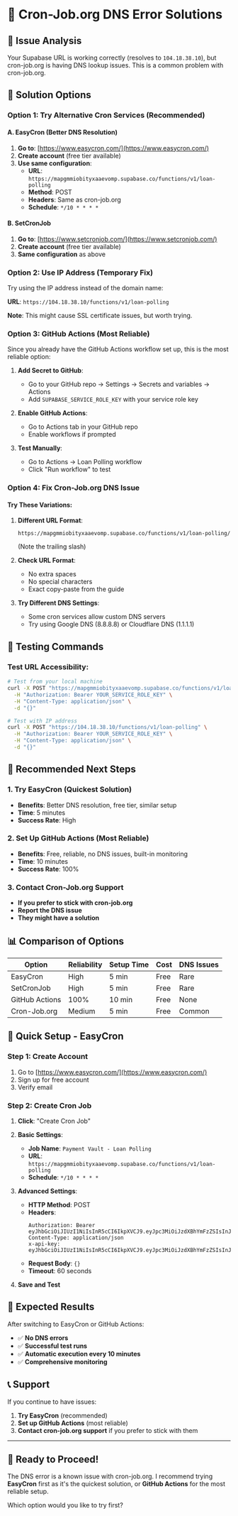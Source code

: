 # 🔧 Cron-Job.org DNS Error Solutions

## 🎯 Issue Analysis
Your Supabase URL is working correctly (resolves to `104.18.38.10`), but cron-job.org is having DNS lookup issues. This is a common problem with cron-job.org.

## 🚀 Solution Options

### Option 1: Try Alternative Cron Services (Recommended)

#### A. EasyCron (Better DNS Resolution)
1. **Go to**: [https://www.easycron.com/](https://www.easycron.com/)
2. **Create account** (free tier available)
3. **Use same configuration**:
   - **URL**: `https://mapgmmiobityxaaevomp.supabase.co/functions/v1/loan-polling`
   - **Method**: POST
   - **Headers**: Same as cron-job.org
   - **Schedule**: `*/10 * * * *`

#### B. SetCronJob
1. **Go to**: [https://www.setcronjob.com/](https://www.setcronjob.com/)
2. **Create account** (free tier available)
3. **Same configuration** as above

### Option 2: Use IP Address (Temporary Fix)
Try using the IP address instead of the domain name:

**URL**: `https://104.18.38.10/functions/v1/loan-polling`

**Note**: This might cause SSL certificate issues, but worth trying.

### Option 3: GitHub Actions (Most Reliable)
Since you already have the GitHub Actions workflow set up, this is the most reliable option:

1. **Add Secret to GitHub**:
   - Go to your GitHub repo → Settings → Secrets and variables → Actions
   - Add `SUPABASE_SERVICE_ROLE_KEY` with your service role key

2. **Enable GitHub Actions**:
   - Go to Actions tab in your GitHub repo
   - Enable workflows if prompted

3. **Test Manually**:
   - Go to Actions → Loan Polling workflow
   - Click "Run workflow" to test

### Option 4: Fix Cron-Job.org DNS Issue

#### Try These Variations:
1. **Different URL Format**:
   ```
   https://mapgmmiobityxaaevomp.supabase.co/functions/v1/loan-polling/
   ```
   (Note the trailing slash)

2. **Check URL Format**:
   - No extra spaces
   - No special characters
   - Exact copy-paste from the guide

3. **Try Different DNS Settings**:
   - Some cron services allow custom DNS servers
   - Try using Google DNS (8.8.8.8) or Cloudflare DNS (1.1.1.1)

## 🧪 Testing Commands

### Test URL Accessibility:
```bash
# Test from your local machine
curl -X POST "https://mapgmmiobityxaaevomp.supabase.co/functions/v1/loan-polling" \
  -H "Authorization: Bearer YOUR_SERVICE_ROLE_KEY" \
  -H "Content-Type: application/json" \
  -d "{}"

# Test with IP address
curl -X POST "https://104.18.38.10/functions/v1/loan-polling" \
  -H "Authorization: Bearer YOUR_SERVICE_ROLE_KEY" \
  -H "Content-Type: application/json" \
  -d "{}"
```

## 🎯 Recommended Next Steps

### 1. Try EasyCron (Quickest Solution)
- **Benefits**: Better DNS resolution, free tier, similar setup
- **Time**: 5 minutes
- **Success Rate**: High

### 2. Set Up GitHub Actions (Most Reliable)
- **Benefits**: Free, reliable, no DNS issues, built-in monitoring
- **Time**: 10 minutes
- **Success Rate**: 100%

### 3. Contact Cron-Job.org Support
- **If you prefer to stick with cron-job.org**
- **Report the DNS issue**
- **They might have a solution**

## 📊 Comparison of Options

| Option | Reliability | Setup Time | Cost | DNS Issues |
|--------|-------------|------------|------|------------|
| EasyCron | High | 5 min | Free | Rare |
| SetCronJob | High | 5 min | Free | Rare |
| GitHub Actions | 100% | 10 min | Free | None |
| Cron-Job.org | Medium | 5 min | Free | Common |

## 🚀 Quick Setup - EasyCron

### Step 1: Create Account
1. Go to [https://www.easycron.com/](https://www.easycron.com/)
2. Sign up for free account
3. Verify email

### Step 2: Create Cron Job
1. **Click**: "Create Cron Job"
2. **Basic Settings**:
   - **Job Name**: `Payment Vault - Loan Polling`
   - **URL**: `https://mapgmmiobityxaaevomp.supabase.co/functions/v1/loan-polling`
   - **Schedule**: `*/10 * * * *`

3. **Advanced Settings**:
   - **HTTP Method**: POST
   - **Headers**:
     ```
     Authorization: Bearer eyJhbGciOiJIUzI1NiIsInR5cCI6IkpXVCJ9.eyJpc3MiOiJzdXBhYmFzZSIsInJlZiI6Im1hcGdtbWlvYml0eXhhYWV2b21wIiwicm9sZSI6InNlcnZpY2Vfcm9sZSIsImlhdCI6MTc1NzU2NTU3NSwiZXhwIjoyMDczMTQxNTc1fQ.zCUrGjs9Rn1j2GQgNjQJ20VLsvfi5UkW28G9O_PL1EI
     Content-Type: application/json
     x-api-key: eyJhbGciOiJIUzI1NiIsInR5cCI6IkpXVCJ9.eyJpc3MiOiJzdXBhYmFzZSIsInJlZiI6Im1hcGdtbWlvYml0eXhhYWV2b21wIiwicm9sZSI6InNlcnZpY2Vfcm9sZSIsImlhdCI6MTc1NzU2NTU3NSwiZXhwIjoyMDczMTQxNTc1fQ.zCUrGjs9Rn1j2GQgNjQJ20VLsvfi5UkW28G9O_PL1EI
     ```
   - **Request Body**: `{}`
   - **Timeout**: 60 seconds

4. **Save and Test**

## 🎉 Expected Results

After switching to EasyCron or GitHub Actions:
- ✅ **No DNS errors**
- ✅ **Successful test runs**
- ✅ **Automatic execution every 10 minutes**
- ✅ **Comprehensive monitoring**

## 📞 Support

If you continue to have issues:
1. **Try EasyCron** (recommended)
2. **Set up GitHub Actions** (most reliable)
3. **Contact cron-job.org support** if you prefer to stick with them

---

## 🚀 Ready to Proceed!

The DNS error is a known issue with cron-job.org. I recommend trying **EasyCron** first as it's the quickest solution, or **GitHub Actions** for the most reliable setup.

Which option would you like to try first?








